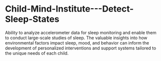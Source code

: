 # Child-Mind-Institute---Detect-Sleep-States
Ability to analyze accelerometer data for sleep monitoring and enable them to conduct large-scale studies of sleep. The valuable insights into how environmental factors impact sleep, mood, and behavior can inform the development of personalized interventions and support systems tailored to the unique needs of each child.
